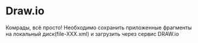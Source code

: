 # Draw.io
Комрады, всё просто!
Необходимо сохранить приложенные фрагменты на локальный диск(file-XXX.xml) и загрузить  через сервис DRAW.io
